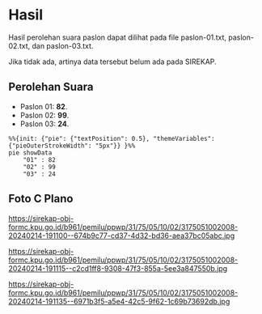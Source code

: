 # Hasil

Hasil perolehan suara paslon dapat dilihat pada file paslon-01.txt, paslon-02.txt, dan paslon-03.txt.

Jika tidak ada, artinya data tersebut belum ada pada SIREKAP.

## Perolehan Suara

 * Paslon 01: **82**.
 * Paslon 02: **99**.
 * Paslon 03: **24**.

```mermaid
%%{init: {"pie": {"textPosition": 0.5}, "themeVariables": {"pieOuterStrokeWidth": "5px"}} }%%
pie showData
    "01" : 82
    "02" : 99
    "03" : 24
```
## Foto C Plano

https://sirekap-obj-formc.kpu.go.id/b961/pemilu/ppwp/31/75/05/10/02/3175051002008-20240214-191100--674b9c77-cd37-4d32-bd36-aea37bc05abc.jpg

https://sirekap-obj-formc.kpu.go.id/b961/pemilu/ppwp/31/75/05/10/02/3175051002008-20240214-191115--c2cd1ff8-9308-47f3-855a-5ee3a847550b.jpg

https://sirekap-obj-formc.kpu.go.id/b961/pemilu/ppwp/31/75/05/10/02/3175051002008-20240214-191135--6971b3f5-a5e4-42c5-9f62-1c69b73692db.jpg
